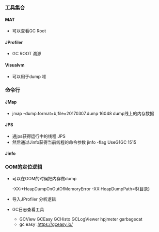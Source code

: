 ### 工具集合

#### MAT

- 可以查看GC Root



#### JProfiler

- GC ROOT 溯源

#### Visualvm

- 可以用于dump 堆



### 命令行



#### JMap

- jmap -dump:format=b,file=20170307.dump 16048   dump线上的内存数据



#### JPS

- 通jps获得运行中的线程 JPS
- 然后通过Jinfo获得当前线程的命令参数  jinfo -flag UseG1GC 1515

#### Jinfo



### OOM的定位逻辑

- 可以在OOM的时候把内存做dump

  -XX:+HeapDumpOnOutOfMemoryError -XX:HeapDumpPath=${目录}

- 导入JProfiler 分析逻辑



- GC日志查看工具
  - GCView GCEasy GCHisto GCLogViewer hpjmeter garbagecat
  - gc easy :https://gceasy.io/